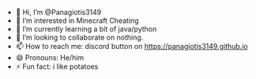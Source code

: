 - 👋 Hi, I’m @Panagiotis3149
- 👀 I’m interested in Minecraft Cheating
- 🌱 I’m currently learning a bit of java/python
- 💞️ I’m looking to collaborate on nothing.
- 📫 How to reach me: discord button on https://panagiotis3149.github.io 
- 😄 Pronouns: He/him
- ⚡ Fun fact: i like potatoes
